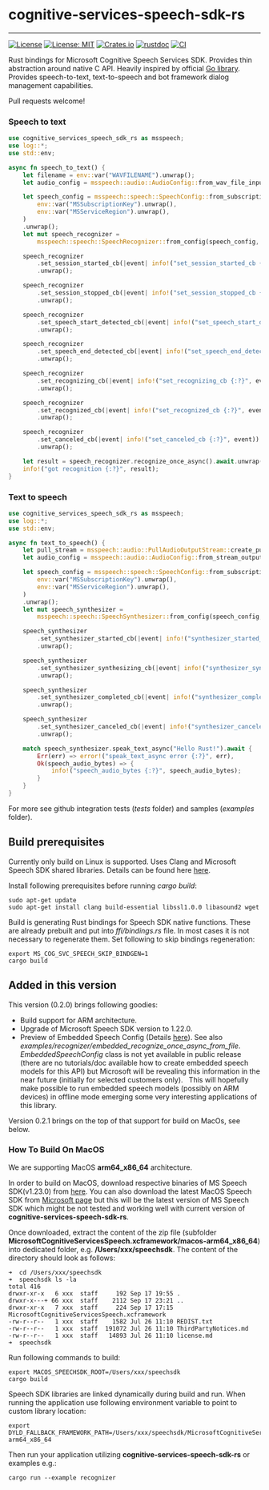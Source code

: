 # cognitive-services-speech-sdk-rs

---
[![License](https://img.shields.io/badge/License-Apache-blue.svg)](LICENSE-APACHE)
[![License: MIT](https://img.shields.io/badge/License-MIT-yellow.svg)](LICENSE-MIT)
[![Crates.io][crates-badge]][crates-url]
[![rustdoc][rustdoc-badge]][rustdoc-url]
[![CI](https://github.com/jabber-tools/cognitive-services-speech-sdk-rs/actions/workflows/github-actions-rust-ci.yml/badge.svg)](https://github.com/jabber-tools/cognitive-services-speech-sdk-rs/actions/workflows/github-actions-rust-ci.yml)

[crates-badge]: https://img.shields.io/crates/v/cognitive-services-speech-sdk-rs.svg
[crates-url]: https://crates.io/crates/cognitive-services-speech-sdk-rs
[rustdoc-badge]: https://img.shields.io/badge/rustdoc-0.2.1-green.svg
[rustdoc-url]: https://jabber-tools.github.io/cognitive_services_speech_sdk_rs/doc/0.2.0/cognitive_services_speech_sdk_rs/index.html

Rust bindings for Microsoft Cognitive Speech Services SDK. Provides thin abstraction around native C API. Heavily inspired by official [Go library](https://github.com/microsoft/cognitive-services-speech-sdk-go). Provides speech-to-text, text-to-speech and bot framework dialog management capabilities. 

Pull requests welcome!

### Speech to text 
```rust
use cognitive_services_speech_sdk_rs as msspeech;
use log::*;
use std::env;

async fn speech_to_text() {
    let filename = env::var("WAVFILENAME").unwrap();
    let audio_config = msspeech::audio::AudioConfig::from_wav_file_input(&filename).unwrap();

    let speech_config = msspeech::speech::SpeechConfig::from_subscription(
        env::var("MSSubscriptionKey").unwrap(),
        env::var("MSServiceRegion").unwrap(),
    )
    .unwrap();
    let mut speech_recognizer =
        msspeech::speech::SpeechRecognizer::from_config(speech_config, audio_config).unwrap();

    speech_recognizer
        .set_session_started_cb(|event| info!("set_session_started_cb {:?}", event))
        .unwrap();

    speech_recognizer
        .set_session_stopped_cb(|event| info!("set_session_stopped_cb {:?}", event))
        .unwrap();

    speech_recognizer
        .set_speech_start_detected_cb(|event| info!("set_speech_start_detected_cb {:?}", event))
        .unwrap();

    speech_recognizer
        .set_speech_end_detected_cb(|event| info!("set_speech_end_detected_cb {:?}", event))
        .unwrap();

    speech_recognizer
        .set_recognizing_cb(|event| info!("set_recognizing_cb {:?}", event.result.text))
        .unwrap();

    speech_recognizer
        .set_recognized_cb(|event| info!("set_recognized_cb {:?}", event))
        .unwrap();

    speech_recognizer
        .set_canceled_cb(|event| info!("set_canceled_cb {:?}", event))
        .unwrap();

    let result = speech_recognizer.recognize_once_async().await.unwrap();
    info!("got recognition {:?}", result);
}
```

### Text to speech
```rust
use cognitive_services_speech_sdk_rs as msspeech;
use log::*;
use std::env;

async fn text_to_speech() {
    let pull_stream = msspeech::audio::PullAudioOutputStream::create_pull_stream().unwrap();
    let audio_config = msspeech::audio::AudioConfig::from_stream_output(&pull_stream).unwrap();

    let speech_config = msspeech::speech::SpeechConfig::from_subscription(
        env::var("MSSubscriptionKey").unwrap(),
        env::var("MSServiceRegion").unwrap(),
    )
    .unwrap();
    let mut speech_synthesizer =
        msspeech::speech::SpeechSynthesizer::from_config(speech_config, audio_config).unwrap();

    speech_synthesizer
        .set_synthesizer_started_cb(|event| info!("synthesizer_started_cb {:?}", event))
        .unwrap();

    speech_synthesizer
        .set_synthesizer_synthesizing_cb(|event| info!("synthesizer_synthesizing_cb {:?}", event))
        .unwrap();

    speech_synthesizer
        .set_synthesizer_completed_cb(|event| info!("synthesizer_completed_cb {:?}", event))
        .unwrap();

    speech_synthesizer
        .set_synthesizer_canceled_cb(|event| info!("synthesizer_canceled_cb {:?}", event))
        .unwrap();

    match speech_synthesizer.speak_text_async("Hello Rust!").await {
        Err(err) => error!("speak_text_async error {:?}", err),
        Ok(speech_audio_bytes) => {
            info!("speech_audio_bytes {:?}", speech_audio_bytes);
        }
    }
}
```

For more see github integration tests (*tests* folder) and samples (*examples* folder).

## Build prerequisites

Currently only build on Linux is supported. Uses Clang and Microsoft Speech SDK shared libraries. Details can be found here [here](https://docs.microsoft.com/en-us/azure/cognitive-services/speech-service/quickstarts/setup-platform?tabs=dotnet%2Cwindows%2Cjre%2Cbrowser&pivots=programming-language-go).

Install following prerequisites before running *cargo build*:

```
sudo apt-get update 
sudo apt-get install clang build-essential libssl1.0.0 libasound2 wget
```

Build is generating Rust bindings for Speech SDK native functions. These are already prebuilt and put into *ffi/bindings.rs* file. In most cases it is not necessary to regenerate them. Set following to skip bindings regeneration:

```
export MS_COG_SVC_SPEECH_SKIP_BINDGEN=1
cargo build
```

## Added in this version

This version (0.2.0) brings following goodies:

* Build support for ARM architecture.
* Upgrade of Microsoft Speech SDK version to 1.22.0.
* Preview of Embedded Speech Config (Details [here](https://docs.microsoft.com/en-us/cpp/cognitive-services/speech/embeddedspeechconfig)). See also *examples/recognizer/embedded_recognize_once_async_from_file*. 
  *EmbeddedSpeechConfig* class is not yet available in public release (there are no tutorials/doc available how to create embedded speech models for this API) but Microsoft will be revealing this information in the near future (initially for selected customers only). 
  This will hopefully make possible to run embedded speech models (possibly on ARM devices) in offline mode emerging some very interesting applications of this library.

Version 0.2.1 brings on the top of that support for build on MacOs, see below.

### How To Build On MacOS

We are supporting MacOS **arm64_x86_64** architecture.

In order to build on MacOS, download respective binaries of MS Speech SDK(v1.23.0) from [here](https://www.dropbox.com/s/w78qg20r60dm5ar/MicrosoftCognitiveServicesSpeech-XCFramework-1.23.0.zip?dl=0). You can also download the latest MacOS Speech SDK from [Microsoft page](https://aka.ms/csspeech/macosbinary) but this will be the latest version of MS Speech SDK which might be not tested and working well with current version of **cognitive-services-speech-sdk-rs**.

Once downloaded, extract the content of the zip file (subfolder **MicrosoftCognitiveServicesSpeech.xcframework/macos-arm64_x86_64**) into dedicated folder, e.g. **/Users/xxx/speechsdk**. The content of the directory should look as follows:

```
➜  cd /Users/xxx/speechsdk 
➜  speechsdk ls -la
total 416
drwxr-xr-x   6 xxx  staff     192 Sep 17 19:55 .
drwxr-x---+ 66 xxx  staff    2112 Sep 17 23:21 ..
drwxr-xr-x   7 xxx  staff     224 Sep 17 17:15 MicrosoftCognitiveServicesSpeech.xcframework
-rw-r--r--   1 xxx  staff    1582 Jul 26 11:10 REDIST.txt
-rw-r--r--   1 xxx  staff  191072 Jul 26 11:10 ThirdPartyNotices.md
-rw-r--r--   1 xxx  staff   14893 Jul 26 11:10 license.md
➜  speechsdk
```

Run following commands to build:
```
export MACOS_SPEECHSDK_ROOT=/Users/xxx/speechsdk
cargo build
```

Speech SDK libraries are linked dynamically during build and run. When running the application use following environment variable to point to custom library location:

```
export DYLD_FALLBACK_FRAMEWORK_PATH=/Users/xxx/speechsdk/MicrosoftCognitiveServicesSpeech.xcframework/macos-arm64_x86_64
```

Then run your application utilizing **cognitive-services-speech-sdk-rs** or examples e.g.:
```
cargo run --example recognizer
```
